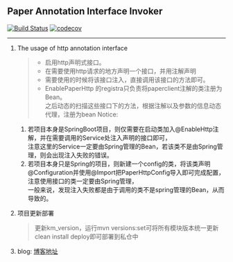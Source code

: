 ## Paper Annotation Interface Invoker

[![Build Status](https://travis-ci.org/bearDream/paper.svg?branch=master)](https://travis-ci.org/bearDream/paper)
[![codecov](https://codecov.io/gh/apache/dubbo/branch/master/graph/badge.svg)](https://codecov.io/gh/apache/dubbo)

***

1. The usage of http annotation interface  

	> - 启用http声明式接口。  
	> - 在需要使用http请求的地方声明一个接口，并用注解声明
	> - 需要使用的时候将该接口注入，直接调用该接口的方法即可。
	> - EnablePaperHttp 的registra只负责将paperclient注解的类注册为Bean。  
	之后动态的扫描这些接口下的方法，根据注解以及参数的信息动态代理，注册为bean
	Notice:
	1. 若项目本身是SpringBoot项目，则仅需要在启动类加入@EnableHttp注解，并在需要调用的Service处注入声明的接口即可，  
	    注意这里的Service一定要由Spring管理的Bean，若该类不是由Spring管理，则会出现注入失败的错误。  
	2. 若项目本身只是Spring的项目，则新建一个config的类，将该类声明@Configuration并使用@Import把PaperHttpConfig导入即可完成配置，注意使用接口的类一定要由Spring管理，  
	    一般来说，发现注入失败都是由于调用的类不是spring管理的Bean，从而导致的。

2. 项目更新部署  
	> 更新km_version，运行mvn versions:set可将所有模块版本统一更新  
	clean install deploy即可部署到私仓中
	
3. blog: [博客地址](http://www.chiprincess.cn/2019/08/01/Paper-Annotation-Interface-Invoker-Design/index/#toc-heading-1)